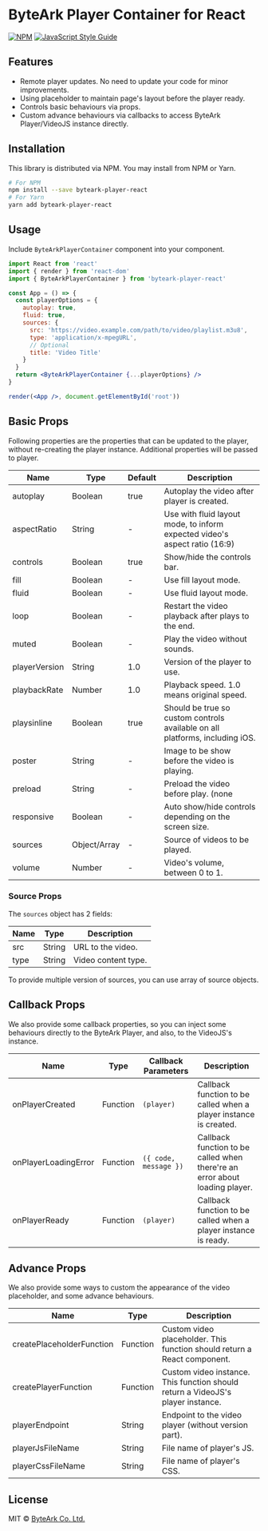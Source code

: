 # ByteArk Player Container for React

[![NPM](https://img.shields.io/npm/v/byteark-player-react.svg)](https://www.npmjs.com/package/byteark-player-react) [![JavaScript Style Guide](https://img.shields.io/badge/code_style-standard-brightgreen.svg)](https://standardjs.com)

## Features

* Remote player updates. No need to update your code for minor improvements.
* Using placeholder to maintain page's layout before the player ready.
* Controls basic behaviours via props.
* Custom advance behaviours via callbacks to access ByteArk Player/VideoJS instance directly.

## Installation

This library is distributed via NPM. You may install from NPM or Yarn.

```bash
# For NPM
npm install --save byteark-player-react
# For Yarn
yarn add byteark-player-react
```

## Usage

Include `ByteArkPlayerContainer` component into your component.

```jsx
import React from 'react'
import { render } from 'react-dom'
import { ByteArkPlayerContainer } from 'byteark-player-react'

const App = () => {
  const playerOptions = {
    autoplay: true,
    fluid: true,
    sources: {
      src: 'https://video.example.com/path/to/video/playlist.m3u8',
      type: 'application/x-mpegURL',
      // Optional
      title: 'Video Title'
    }
  }
  return <ByteArkPlayerContainer {...playerOptions} />
}

render(<App />, document.getElementById('root'))
```

## Basic Props

Following properties are the properties that can be updated to the player,
without re-creating the player instance. Additional properties will be passed to player.

| Name                 | Type           | Default | Description                                                                  |
|----------------------|----------------|---------|------------------------------------------------------------------------------|
| autoplay             | Boolean        | true    | Autoplay the video after player is created.                                  |
| aspectRatio          | String         | -       | Use with fluid layout mode, to inform expected video's aspect ratio (16:9)   |
| controls             | Boolean        | true    | Show/hide the controls bar.                                                  |
| fill                 | Boolean        | -       | Use fill layout mode.                                                        |
| fluid                | Boolean        | -       | Use fluid layout mode.                                                       |
| loop                 | Boolean        | -       | Restart the video playback after plays to the end.                           |
| muted                | Boolean        | -       | Play the video without sounds.                                               |
| playerVersion        | String         | 1.0     | Version of the player to use.                                                |
| playbackRate         | Number         | 1.0     | Playback speed. 1.0 means original speed.                                    |
| playsinline          | Boolean        | true    | Should be true so custom controls available on all platforms, including iOS. |
| poster               | String         | -       | Image to be show before the video is playing.                                |
| preload              | String         | -       | Preload the video before play. (none|metadata|auto)                          |
| responsive           | Boolean        | -       | Auto show/hide controls depending on the screen size.                        |
| sources              | Object/Array   | -       | Source of videos to be played.                                               |
| volume               | Number         | -       | Video's volume, between 0 to 1.                                              |

### Source Props

The `sources` object has 2 fields:

| Name | Type   | Description         |
|------|--------|---------------------|
| src  | String | URL to the video.   |
| type | String | Video content type. |

To provide multiple version of sources, you can use array of source objects.

## Callback Props

We also provide some callback properties, so you can inject some behaviours
directly to the ByteArk Player, and also, to the VideoJS's instance.

| Name                 | Type     | Callback Parameters   | Description                                                                 |
|----------------------|----------|-----------------------|-----------------------------------------------------------------------------|
| onPlayerCreated      | Function | `(player)`            | Callback function to be called when a player instance is created.           |
| onPlayerLoadingError | Function | `({ code, message })` | Callback function to be called when there're an error about loading player. |
| onPlayerReady        | Function | `(player)`            | Callback function to be called when a player instance is ready.             |

## Advance Props

We also provide some ways to custom the appearance of the video placeholder,
and some advance behaviours.

| Name                      | Type     | Description                                                                     |
|---------------------------|----------|---------------------------------------------------------------------------------|
| createPlaceholderFunction | Function | Custom video placeholder. This function should return a React component.        |
| createPlayerFunction      | Function | Custom video instance. This function should return a VideoJS's player instance. |
| playerEndpoint            | String   | Endpoint to the video player (without version part).                            |
| playerJsFileName          | String   | File name of player's JS.                                                       |
| playerCssFileName         | String   | File name of player's CSS.                                                      |

## License

MIT © [ByteArk Co. Ltd.](https://github.com/byteark)
